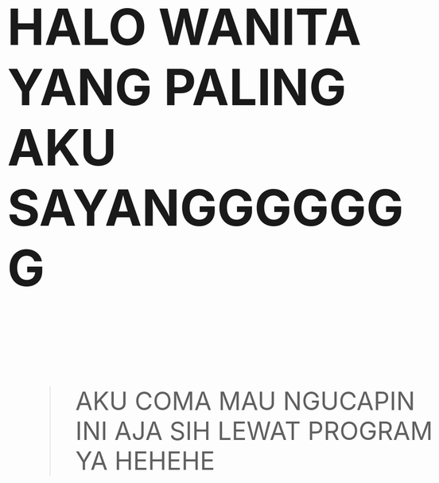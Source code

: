<head>
    <meta charset="UTF-8">
    <meta name="viewport" content="width=device-width, initial-scale=1.0">
    <title>FOR YOU BABY</title>
</head>

<style>
    body {
        font-size: 50
    }
</style>

<body>
    <h1>HALO WANITA YANG PALING AKU SAYANGGGGGGG</h1> 
    <marquee>HAPPY GIRLFRIEND DAY'S MY WORLD AKU TIDAK PERNAH MENYANGKA KITA BISA SEPERTI SAAT INI BISA BERSAMA,SEMANGAT TERUS UNTUK MENGEJAR
        SEMUA YANG KAMU IMPIKAN DAN TERIMA KASIH SUDAH MEMILIH AKU UNTUK MENJADI PASANGAN KAMU.AKU SANGAT MENGHARGAI KAMU LEBIH DARI APA YANG BISA AKU 
        PERLIHATKAN KEHADIRAN KAMU SANGAT MEWARNAI HIDUP AKU DAN AKU JUGA BERHARAP ITU TIDAK HANYA UNTUK SEMENTARA </marquee>
    <blockquote>AKU COMA MAU NGUCAPIN INI AJA SIH LEWAT PROGRAM YA HEHEHE </blockquote> 
<style>
    body {
        background-image: url(https://img.freepik.com/free-vector/flat-design-wildflower-heart-background_23-2150534247.jpg?semt=ais_hybrid&w=740&q=80);}
</style>

<body>
    <audio autoplay>
        <source src="ini lag.ogg" type="audio/ogg">
        <source src="ini lag.mp3" type="audio/mpeg">
    </audio>
</body>
